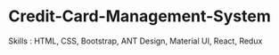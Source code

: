 # Credit-Card-Management-System
Skills : HTML,  CSS, Bootstrap, ANT Design, Material UI, React, Redux 
